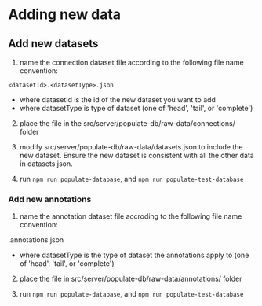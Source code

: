 # Adding new data

## Add new datasets
1. name the connection dataset file according to the following file name convention:

```<datasetId>.<datasetType>.json```

- where datasetId is the id of the new dataset you want to add
- where datasetType is type of dataset (one of 'head', 'tail', or 'complete')

2. place the file in the src/server/populate-db/raw-data/connections/ folder

3. modify src/server/populate-db/raw-data/datasets.json to include the new dataset.  Ensure the new dataset is consistent with all the other data in datasets.json.

4. run ```npm run populate-database```, and ```npm run populate-test-database```

### Add new annotations
1. name the annotation dataset file accroding to the following file name convention:

<datasetType>.annotations.json

- where datasetType is the type of dataset the annotations apply to (one of 'head', 'tail', or 'complete')

2. place the file in src/server/populate-db/raw-data/annotations/ folder

3. run ```npm run populate-database```, and ```npm run populate-test-database```